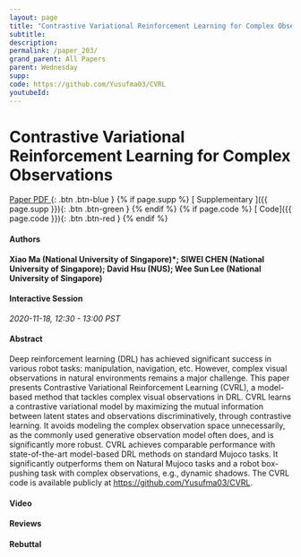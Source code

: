 ```yaml
---
layout: page
title: "Contrastive Variational Reinforcement Learning for Complex Observations"
subtitle: 
description:
permalink: /paper_203/
grand_parent: All Papers
parent: Wednesday
supp: 
code: https://github.com/Yusufma03/CVRL
youtubeId: 
---
```


# Contrastive Variational Reinforcement Learning for Complex Observations

[<i class="fa fa-file-text-o" aria-hidden="true"></i> Paper PDF ](https://drive.google.com/file/d/1A7DE9xPwZJjnPh_qol8gJW0RFWBlYyG3/view){: .btn .btn-blue } {% if page.supp %} [<i class="fa fa-file-text-o" aria-hidden="true"></i> Supplementary ]({{ page.supp }}){: .btn .btn-green } {% endif %} {% if page.code %} [<i class="fa fa-github" aria-hidden="true"></i> Code]({{ page.code }}){: .btn .btn-red }
{% endif %}

#### Authors
**Xiao Ma (National University of Singapore)*; SIWEI CHEN (National University of Singapore); David Hsu (NUS); Wee Sun Lee (National University of Singapore)**

#### Interactive Session
*2020-11-18, 12:30 - 13:00 PST*

#### Abstract
Deep reinforcement learning (DRL) has achieved significant success in various robot tasks: manipulation, navigation, etc. However, complex visual observations in natural environments remains a major challenge. This paper presents Contrastive Variational Reinforcement Learning (CVRL), a model-based method that tackles complex visual observations in  DRL.  CVRL learns a contrastive variational model by maximizing the mutual information between latent states and observations discriminatively, through contrastive learning. It avoids modeling the complex observation space unnecessarily, as the commonly used generative observation model often does,  and is significantly more robust. CVRL achieves comparable performance with state-of-the-art model-based DRL methods on standard Mujoco tasks. It significantly outperforms them on Natural Mujoco tasks and a robot box-pushing task with complex observations, e.g., dynamic shadows. The CVRL code is available publicly at <a href="https://github.com/Yusufma03/CVRL" target="_blank">https://github.com/Yusufma03/CVRL</a>.

#### Video 

#### Reviews

#### Rebuttal
